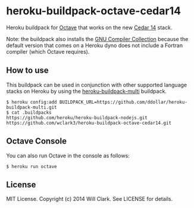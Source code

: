 heroku-buildpack-octave-cedar14
======================================

Heroku buildpack for [Octave](https://www.gnu.org/software/octave/) that works on the new [Cedar 14](https://devcenter.heroku.com/articles/cedar) stack.

Note: the buildpack also installs the [GNU Compiler Collection](https://gcc.gnu.org/) because the default version that comes on a Heroku dyno does not include a Fortran compiler (which Octave requires).

## How to use
This buildpack can be used in conjunction with other supported language stacks on Heroku by using the [heroku-buildpack-multi](https://github.com/ddollar/heroku-buildpack-multi) buildpack.
```
$ heroku config:add BUILDPACK_URL=https://github.com/ddollar/heroku-buildpack-multi.git
$ cat .buildpacks
https://github.com/heroku/heroku-buildpack-nodejs.git
https://github.com/wclark3/heroku-buildpack-octave-cedar14.git
```

## Octave Console
You can also run Octave in the console as follows:
```
$ heroku run octave
```

## License
MIT License. Copyright (c) 2014 Will Clark. See LICENSE for details.